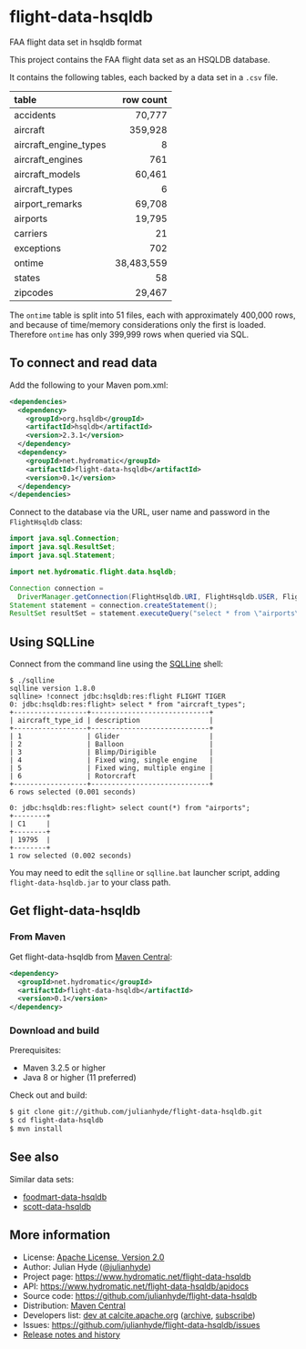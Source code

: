 <!--
{% comment %}
Licensed to Julian Hyde under one or more contributor license
agreements.  See the NOTICE file distributed with this work
for additional information regarding copyright ownership.
Julian Hyde licenses this file to you under the Apache
License, Version 2.0 (the "License"); you may not use this
file except in compliance with the License.  You may obtain a
copy of the License at

http://www.apache.org/licenses/LICENSE-2.0

Unless required by applicable law or agreed to in writing,
software distributed under the License is distributed on an
"AS IS" BASIS, WITHOUT WARRANTIES OR CONDITIONS OF ANY KIND,
either express or implied.  See the License for the specific
language governing permissions and limitations under the
License.
{% endcomment %}
-->
# flight-data-hsqldb
FAA flight data set in hsqldb format

This project contains the FAA flight data set as an
HSQLDB database.

It contains the following tables, each backed by a data set in a `.csv` file.

| table                 | row count 
| :-------------------- | ----------:
| accidents             | 70,777 
| aircraft              | 359,928
| aircraft_engine_types | 8
| aircraft_engines      | 761
| aircraft_models       | 60,461
| aircraft_types        | 6
| airport_remarks       | 69,708
| airports              | 19,795
| carriers              | 21
| exceptions            | 702
| ontime                | 38,483,559
| states                | 58
| zipcodes              | 29,467

The `ontime` table is split into 51 files, each with approximately 400,000
rows, and because of time/memory considerations only the first is loaded.
Therefore `ontime` has only 399,999 rows when queried via SQL.

## To connect and read data

Add the following to your Maven pom.xml:
```xml
<dependencies>
  <dependency>
    <groupId>org.hsqldb</groupId>
    <artifactId>hsqldb</artifactId>
    <version>2.3.1</version>
  </dependency>
  <dependency>
    <groupId>net.hydromatic</groupId>
    <artifactId>flight-data-hsqldb</artifactId>
    <version>0.1</version>
  </dependency>
</dependencies>
```

Connect to the database via the URL, user name and password in the
`FlightHsqldb` class:

```java
import java.sql.Connection;
import java.sql.ResultSet;
import java.sql.Statement;

import net.hydromatic.flight.data.hsqldb;

Connection connection =
  DriverManager.getConnection(FlightHsqldb.URI, FlightHsqldb.USER, FlightHsqldb.PASSWORD);
Statement statement = connection.createStatement();
ResultSet resultSet = statement.executeQuery("select * from \"airports\"");
```

## Using SQLLine

Connect from the command line using the [SQLLine](https://github.com/julianhyde/sqlline) shell:

```
$ ./sqlline
sqlline version 1.8.0
sqlline> !connect jdbc:hsqldb:res:flight FLIGHT TIGER
0: jdbc:hsqldb:res:flight> select * from "aircraft_types";
+------------------+-----------------------------+
| aircraft_type_id | description                 |
+------------------+-----------------------------+
| 1                | Glider                      |
| 2                | Balloon                     |
| 3                | Blimp/Dirigible             |
| 4                | Fixed wing, single engine   |
| 5                | Fixed wing, multiple engine |
| 6                | Rotorcraft                  |
+------------------+-----------------------------+
6 rows selected (0.001 seconds)

0: jdbc:hsqldb:res:flight> select count(*) from "airports";
+--------+
| C1     |
+--------+
| 19795  |
+--------+
1 row selected (0.002 seconds)
```

You may need to edit the `sqlline` or `sqlline.bat` launcher script,
adding `flight-data-hsqldb.jar` to your class path.

## Get flight-data-hsqldb

### From Maven

Get flight-data-hsqldb from
<a href="https://search.maven.org/#search%7Cga%7C1%7Cg%3Anet.hydromatic%20a%3Aflight-data-hsqldb">Maven Central</a>:

```xml
<dependency>
  <groupId>net.hydromatic</groupId>
  <artifactId>flight-data-hsqldb</artifactId>
  <version>0.1</version>
</dependency>
```

### Download and build

Prerequisites:

* Maven 3.2.5 or higher
* Java 8 or higher (11 preferred)

Check out and build:

```bash
$ git clone git://github.com/julianhyde/flight-data-hsqldb.git
$ cd flight-data-hsqldb
$ mvn install
```

## See also

Similar data sets:

* [foodmart-data-hsqldb](https://github.com/julianhyde/foodmart-data-hsqldb)
* [scott-data-hsqldb](https://github.com/julianhyde/scott-data-hsqldb)

## More information

* License: <a href="LICENSE">Apache License, Version 2.0</a>
* Author: Julian Hyde (<a href="https://twitter.com/julianhyde">@julianhyde</a>)
* Project page: https://www.hydromatic.net/flight-data-hsqldb
* API: https://www.hydromatic.net/flight-data-hsqldb/apidocs
* Source code: https://github.com/julianhyde/flight-data-hsqldb
* Distribution: <a href="https://search.maven.org/#search%7Cga%7C1%7Ca%3A%22flight-data-hsqldb%22">Maven Central</a>
* Developers list:
  <a href="mailto:dev@calcite.apache.org">dev at calcite.apache.org</a>
  (<a href="https://mail-archives.apache.org/mod_mbox/calcite-dev/">archive</a>,
  <a href="mailto:dev-subscribe@calcite.apache.org">subscribe</a>)
* Issues: https://github.com/julianhyde/flight-data-hsqldb/issues
* <a href="HISTORY.md">Release notes and history</a>
